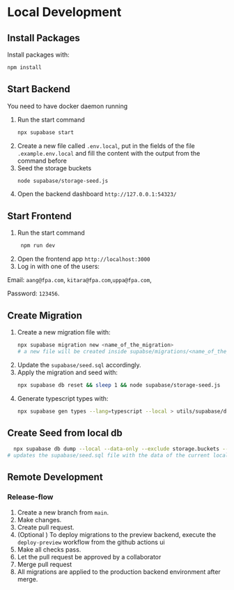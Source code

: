 # Local Development

## Install Packages

Install packages with:
```bash
npm install
```

## Start Backend

You need to have docker daemon running

1. Run the start command
    ```bash
    npx supabase start
    ```
2. Create a new file called `.env.local`, put in the fields of the file `.example.env.local` and fill the content with
   the output from the command before
3. Seed the storage buckets
    ```bash
    node supabase/storage-seed.js
    ```
4. Open the backend dashboard
   `http://127.0.0.1:54323/`

## Start Frontend

1. Run the start command
   ```bash
    npm run dev
    ```
2. Open the frontend app
   `http://localhost:3000`
3. Log in with one of the users:

Email: `aang@fpa.com`, `kitara@fpa.com`,`uppa@fpa.com`, 

Password: `123456`.



## Create Migration

1. Create a new migration file with:
    ```bash
    npx supabase migration new <name_of_the_migration>
    # a new file will be created inside supabse/migrations/<name_of_the_migration>.sql 
    ```
2. Update the `supabase/seed.sql` accordingly.
3. Apply the migration and seed with:
    ```bash
    npx supabase db reset && sleep 1 && node supabase/storage-seed.js
    ```
4. Generate typescript types with:
    ```bash
    npx supabase gen types --lang=typescript --local > utils/supabase/database.types.ts
    ```

## Create Seed from local db

```bash
  npx supabase db dump --local --data-only --exclude storage.buckets --file supabase/seed.sql
# updates the supabase/seed.sql file with the data of the current local database
```

## Remote Development

### Release-flow

1. Create a new branch from `main`.
2. Make changes.
3. Create pull request.
4. (Optional ) To deploy migrations to the preview backend, execute the `deploy-preview` workflow from the github actions ui
5. Make all checks pass.
6. Let the pull request be approved by a collaborator
7. Merge pull request
8. All migrations are applied to the production backend environment after merge.